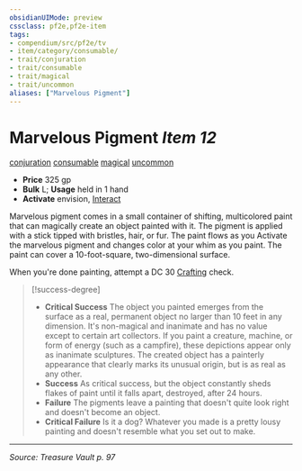 ```yaml
---
obsidianUIMode: preview
cssclass: pf2e,pf2e-item
tags:
- compendium/src/pf2e/tv
- item/category/consumable/
- trait/conjuration
- trait/consumable
- trait/magical
- trait/uncommon
aliases: ["Marvelous Pigment"]
---
```

# Marvelous Pigment *Item 12*  
[conjuration](conjuration.md "Conjuration School Trait")  [consumable](consumable.md "Consumable Item Trait")  [magical](magical.md "Magical Item Trait")  [uncommon](uncommon.md "Uncommon Rarity Trait")  

- **Price** 325 gp
- **Bulk** L; **Usage** held in 1 hand
- **Activate** envision, [Interact](interact.md)

Marvelous pigment comes in a small container of shifting, multicolored paint that can magically create an object painted with it. The pigment is applied with a stick tipped with bristles, hair, or fur. The paint flows as you Activate the marvelous pigment and changes color at your whim as you paint. The paint can cover a 10-foot-square, two-dimensional surface.

When you're done painting, attempt a DC 30 [Crafting](skills.md#Crafting) check.

> [!success-degree] 
> - **Critical Success** The object you painted emerges from the surface as a real, permanent object no larger than 10 feet in any dimension. It's non-magical and inanimate and has no value except to certain art collectors. If you paint a creature, machine, or form of energy (such as a campfire), these depictions appear only as inanimate sculptures. The created object has a painterly appearance that clearly marks its unusual origin, but is as real as any other.
> - **Success** As critical success, but the object constantly sheds flakes of paint until it falls apart, destroyed, after 24 hours.
> - **Failure** The pigments leave a painting that doesn't quite look right and doesn't become an object.
> - **Critical Failure** Is it a dog? Whatever you made is a pretty lousy painting and doesn't resemble what you set out to make.


---
*Source: Treasure Vault p. 97*